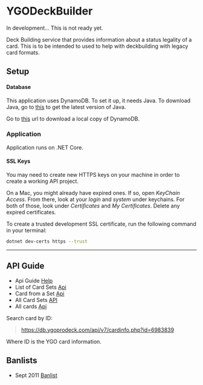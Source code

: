 # YGODeckBuilder

In development... This is not ready yet.

Deck Building service that provides information about a status legality of a card. This is to be intended to used to help with deckbuilding with legacy card formats.

## Setup

#### Database

This application uses DynamoDB. To set it up, it needs Java. To download Java, go to [this](https://www.oracle.com/java/technologies/javase-jdk15-downloads.html) to get the latest version of Java.

Go to [this](https://docs.aws.amazon.com/amazondynamodb/latest/developerguide/DynamoDBLocal.DownloadingAndRunning.html) url to download a local copy of DynamoDB.

### Application

Application runs on .NET Core. 



#### SSL Keys

You may need to create new HTTPS keys on your machine in order to create a working API project.

On a Mac, you might already have expired ones. If so, open *KeyChain Access*. From there, look at your *login* and *system* under keychains. For both of those, look under *Certificates* and *My Certificates*. Delete any expired certificates.

To create a trusted development SSL certificate, run the following command in your terminal:

```bash
dotnet dev-certs https --trust
```

---

## API Guide


- Api Guide [Help](https://db.ygoprodeck.com/api-guide/)
- List of Card Sets [Api](https://db.ygoprodeck.com/api/v7/cardsets.php)
- Card from a Set [Api](https://db.ygoprodeck.com/api/v7/cardsetsinfo.php?setcode=SDY-046)
- All Card Sets [API](https://db.ygoprodeck.com/api/v7/cardsets.php)
- All cards [Api](https://db.ygoprodeck.com/api/v7/cardinfo.php)

Search card by ID:

> https://db.ygoprodeck.com/api/v7/cardinfo.php?id=6983839

Where ID is the YGO card information.

## Banlists


- Sept 2011 [Banlist](https://yugioh.fandom.com/wiki/September_2011_Lists_(TCG))